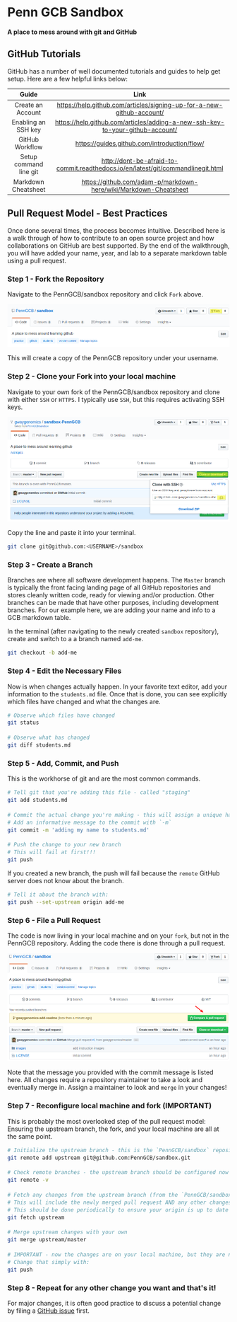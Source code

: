 # Penn GCB Sandbox

**A place to mess around with git and GitHub**

## GitHub Tutorials

GitHub has a number of well documented tutorials and guides to help get setup.
Here are a few helpful links below:

| Guide | Link |
| :---: | :--: |
| Create an Account | https://help.github.com/articles/signing-up-for-a-new-github-account/ |
| Enabling an SSH key | https://help.github.com/articles/adding-a-new-ssh-key-to-your-github-account/ |
| GitHub Workflow | https://guides.github.com/introduction/flow/ |
| Setup command line git | http://dont-be-afraid-to-commit.readthedocs.io/en/latest/git/commandlinegit.html
| Markdown Cheatsheet | https://github.com/adam-p/markdown-here/wiki/Markdown-Cheatsheet |

## Pull Request Model - Best Practices

Once done several times, the process becomes intuitive.
Described here is a walk through of how to contribute to an open source project and how collaborations on GitHub are best supported.
By the end of the walkthrough, you will have added your name, year, and lab to a separate markdown table using a pull request.

### Step 1 - Fork the Repository

Navigate to the PennGCB/sandbox repository and click `Fork` above.

![fork](images/fork.png?raw=true)

This will create a copy of the PennGCB repository under your username.

### Step 2 - Clone your Fork into your local machine

Navigate to your own fork of the PennGCB/sandbox repository and clone with either `SSH` or `HTTPS`.
I typically use `SSH`, but this requires activating SSH keys.

![clone](images/clone.png?raw=true)

Copy the line and paste it into your terminal.

```sh
git clone git@github.com:<USERNAME>/sandbox
```

### Step 3 - Create a Branch

Branches are where all software development happens.
The `Master` branch is typically the front facing landing page of all GitHub repositories and stores cleanly written code, ready for viewing and/or production.
Other branches can be made that have other purposes, including development branches.
For our example here, we are adding your name and info to a GCB markdown table.

In the terminal (after navigating to the newly created `sandbox` repository), create and switch to a a branch named `add-me`.

```sh
git checkout -b add-me
```

### Step 4 - Edit the Necessary Files

Now is when changes actually happen.
In your favorite text editor, add your information to the `students.md` file.
Once that is done, you can see explicitly which files have changed and what the changes are.

```sh
# Observe which files have changed
git status

# Observe what has changed
git diff students.md
```

### Step 5 - Add, Commit, and Push

This is the workhorse of git and are the most common commands.

```sh
# Tell git that you're adding this file - called "staging"
git add students.md 

# Commit the actual change you're making - this will assign a unique hash to the change
# Add an informative message to the commit with `-m` 
git commit -m 'adding my name to students.md'

# Push the change to your new branch
# This will fail at first!!!
git push
```

If you created a new branch, the push will fail because the `remote` GitHub server does not know about the branch.

```sh
# Tell it about the branch with:
git push --set-upstream origin add-me
```

### Step 6 - File a Pull Request

The code is now living in your local machine and on your `fork`, but not in the PennGCB repository.
Adding the code there is done through a pull request.

![pull_request](images/pull_request.png?raw=true)

Note that the message you provided with the commit message is listed here.
All changes require a repository maintainer to take a look and eventually merge in.
Assign a maintainer to look and `merge` in your changes!

### Step 7 - Reconfigure local machine and fork (IMPORTANT)

This is probably the most overlooked step of the pull request model: Ensuring the upstream branch, the fork, and your local machine are all at the same point.

```sh
# Initialize the upstream branch - this is the `PennGCB/sandbox` repository that your fork is of
git remote add upstream git@github.com:PennGCB/sandbox.git

# Check remote branches - the upstream branch should be configured now
git remote -v

# Fetch any changes from the upstream branch (from the `PennGCB/sandbox`)
# This will include the newly merged pull request AND any other changes made by others
# This should be done periodically to ensure your origin is up to date with the upstream
git fetch upstream

# Merge upstream changes with your own
git merge upstream/master

# IMPORTANT - now the changes are on your local machine, but they are not yet on your remote GitHub repository!
# Change that simply with:
git push
```

### Step 8 - Repeat for any other change you want and that's it!

For major changes, it is often good practice to discuss a potential change by filing a [GitHub issue](https://github.com/PennGCB/sandbox/issues) first.


